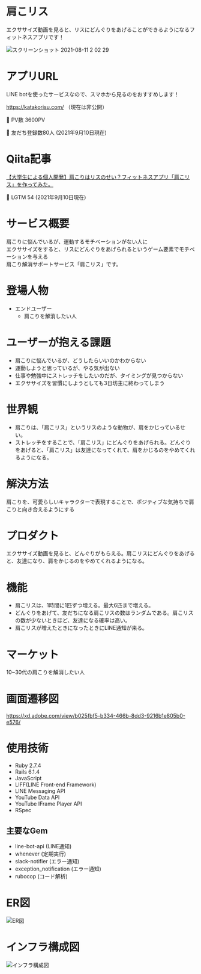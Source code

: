 # 肩こリス
エクササイズ動画を見ると、リスにどんぐりをあげることができるようになるフィットネスアプリです！

![スクリーンショット 2021-08-11 2 02 29](https://user-images.githubusercontent.com/77534629/128902827-83bff537-5030-498b-914f-20c00c354621.png)


# アプリURL
LINE botを使ったサービスなので、スマホから見るのをおすすめします！

https://katakorisu.com/ （現在は非公開）

🌷 PV数 3600PV 

🌷 友だち登録数80人
(2021年9月10日現在)

# Qiita記事
[【大学生による個人開発】肩こりはリスのせい？フィットネスアプリ「肩こリス」を作ってみた。](https://qiita.com/koshiro54600/items/9da9bfe9d66eab8862a0)

🌷 LGTM 54
(2021年9月10日現在)

# サービス概要
肩こりに悩んでいるが、運動するモチベーションがない人に<br>
エクササイズをすると、リスにどんぐりをあげられるというゲーム要素でモチベーションを与える<br>
肩こり解消サポートサービス「肩こリス」です。

# 登場人物
- エンドユーザー
  - 肩こりを解消したい人

# ユーザーが抱える課題
- 肩こりに悩んでいるが、どうしたらいいのかわからない
- 運動しようと思っているが、やる気が出ない
- 仕事や勉強中にストレッチをしたいのだが、タイミングが見つからない
- エクササイズを習慣にしようとしても3日坊主に終わってしまう

# 世界観
- 肩こりは、「肩こリス」というリスのような動物が、肩をかじっているせい。
- ストレッチをすることで、「肩こリス」にどんぐりをあげられる。どんぐりをあげると、「肩こリス」は友達になってくれて、肩をかじるのをやめてくれるようになる。

# 解決方法
肩こりを、可愛らしいキャラクターで表現することで、ポジティブな気持ちで肩こりと向き合えるようにする

# プロダクト
エクササイズ動画を見ると、どんぐりがもらえる。肩こリスにどんぐりをあげると、友達になり、肩をかじるのをやめてくれるようになる。

# 機能
- 肩こリスは、1時間に1匹ずつ増える。最大6匹まで増える。
- どんぐりをあげて、友だちになる肩こリスの数はランダムである。肩こリスの数が少ないときほど、友達になる確率は高い。
- 肩こリスが増えたときになったときにLINE通知が来る。

# マーケット
10~30代の肩こりを解消したい人


# 画面遷移図
https://xd.adobe.com/view/b025fbf5-b334-466b-8dd3-9216b1e805b0-e576/


# 使用技術
- Ruby 2.7.4
- Rails 6.1.4
- JavaScript
- LIFF(LINE Front-end Framework)
- LINE Messaging API
- YouTube Data API
- YouTube IFrame Player API
- RSpec


## 主要なGem
- line-bot-api (LINE通知)
- whenever (定期実行)
- slack-notifier (エラー通知)
- exception_notification (エラー通知)
- rubocop (コード解析)


# ER図
![ER図](https://user-images.githubusercontent.com/77534629/128905781-a12046f1-f869-4a94-936a-6a8c8bf80272.png)


# インフラ構成図
![インフラ構成図](https://user-images.githubusercontent.com/77534629/134108664-5795b87b-114d-481d-8bf5-245ab55963ba.png)

